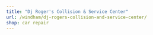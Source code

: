 ```yaml
---
title: "Dj Roger's Collision & Service Center"
url: /windham/dj-rogers-collision-and-service-center/
shop: car repair
---
```


